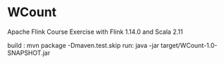 # WCount
Apache Flink Course Exercise with Flink 1.14.0 and Scala 2.11

build : mvn package -Dmaven.test.skip
run: java -jar target/WCount-1.0-SNAPSHOT.jar 
